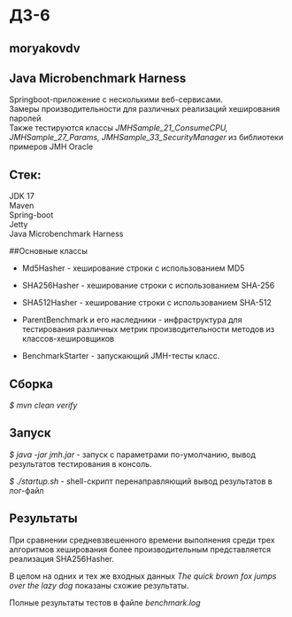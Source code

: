 # ДЗ-6
## moryakovdv

## Java Microbenchmark Harness
Springboot-приложение с несколькими веб-сервисами.  
Замеры производительности для различных реализаций хеширования паролей  
Также тестируются классы *JMHSample_21_ConsumeCPU, JMHSample_27_Params, JMHSample_33_SecurityManager* из библиотеки примеров JMH Oracle  


## Стек:
JDK 17  
Maven  
Spring-boot  
Jetty  
Java Microbenchmark Harness

##Основные классы
- Md5Hasher - хеширование строки  с использованием MD5
- SHA256Hasher - хеширование строки  с использованием SHA-256
- SHA512Hasher - хеширование строки  с использованием SHA-512

- ParentBenchmark и его наследники - инфраструктура для тестирования различных метрик производительности методов из классов-хешировщиков
- BenchmarkStarter - запускающий JMH-тесты класс.

## Сборка
*$ mvn clean verify*

## Запуск
*$ java -jar jmh.jar* - запуск с параметрами по-умолчанию, вывод результатов тестирования в консоль.  
  
*$ ./startup.sh* - shell-скрипт перенаправляющий вывод результатов в лог-файл 

## Результаты

При сравнении средневзвешенного времени выполнения среди трех алгоритмов хеширования более производительным представляется реализация SHA256Hasher.  

В целом на одних и тех же входных данных *The quick brown fox jumps over the lazy dog* показаны схожие результаты.  

Полные результаты тестов в файлe *benchmark.log*








